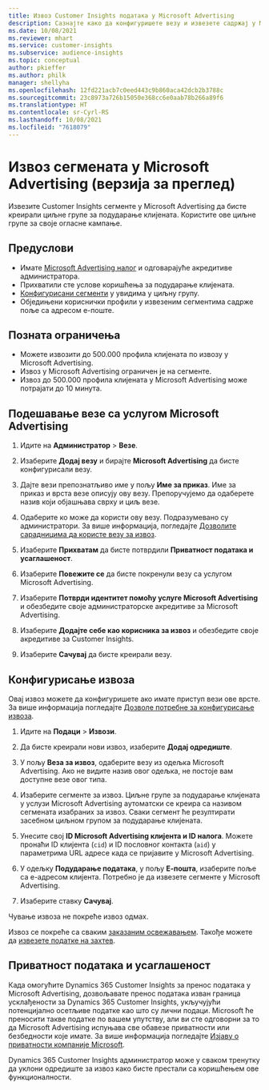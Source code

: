 ```yaml
---
title: Извоз Customer Insights података у Microsoft Advertising
description: Сазнајте како да конфигуришете везу и извезете садржај у Microsoft Advertising.
ms.date: 10/08/2021
ms.reviewer: mhart
ms.service: customer-insights
ms.subservice: audience-insights
ms.topic: conceptual
author: pkieffer
ms.author: philk
manager: shellyha
ms.openlocfilehash: 12fd221acb7c0eed443c9b860aca42dcb2b3788c
ms.sourcegitcommit: 23c8973a726b15050e368cc6e0aab78b266a89f6
ms.translationtype: HT
ms.contentlocale: sr-Cyrl-RS
ms.lasthandoff: 10/08/2021
ms.locfileid: "7618079"
---
```

# <a name="export-segments-to-microsoft-advertising-preview"></a>Извоз сегмената у Microsoft Advertising (верзија за преглед)

Извезите Customer Insights сегменте у Microsoft Advertising да бисте креирали циљне групе за подударање клијената. Користите ове циљне групе за своје огласне кампање.

## <a name="prerequisites"></a>Предуслови

-   Имате [Microsoft Advertising налог](https://ads.microsoft.com/) и одговарајуће акредитиве администратора.
-   Прихватили сте услове коришћења за подударање клијената. 
-   [Конфигурисани сегменти](segments.md) у увидима у циљну групу.
-   Обједињени кориснички профили у извезеним сегментима садрже поље са адресом е-поште.

## <a name="known-limitations"></a>Позната ограничења

- Можете извозити до 500.000 профила клијената по извозу у Microsoft Advertising.
- Извоз у Microsoft Advertising ограничен је на сегменте.
- Извоз до 500.000 профила клијената у Microsoft Advertising може потрајати до 10 минута. 


## <a name="set-up-the-connection-to-microsoft-advertising"></a>Подешавање везе са услугом Microsoft Advertising

1. Идите на **Администратор** > **Везе**.

1. Изаберите **Додај везу** и бирајте **Microsoft Advertising** да бисте конфигурисали везу.

1. Дајте вези препознатљиво име у пољу **Име за приказ**. Име за приказ и врста везе описују ову везу. Препоручујемо да одаберете назив који објашњава сврху и циљ везе.

1. Одаберите ко може да користи ову везу. Подразумевано су администратори. За више информација, погледајте [Дозволите сарадницима да користе везу за извоз](connections.md#allow-contributors-to-use-a-connection-for-exports).

1. Изаберите **Прихватам** да бисте потврдили **Приватност података и усаглашеност**.

1. Изаберите **Повежите се** да бисте покренули везу са услугом Microsoft Advertising.

1. Изаберите **Потврди идентитет помоћу услуге Microsoft Advertising** и обезбедите своје администраторске акредитиве за Microsoft Advertising.

1. Изаберите **Додајте себе као корисника за извоз** и обезбедите своје акредитиве за Customer Insights.

1. Изаберите **Сачувај** да бисте креирали везу.

## <a name="configure-an-export"></a>Конфигурисање извоза

Овај извоз можете да конфигуришете ако имате приступ вези ове врсте. За више информација погледајте [Дозволе потребне за конфигурисање извоза](export-destinations.md#set-up-a-new-export).

1. Идите на **Подаци** > **Извози**.

1. Да бисте креирали нови извоз, изаберите **Додај одредиште**.

1. У пољу **Веза за извоз**, одаберите везу из одељка Microsoft Advertising. Ако не видите назив овог одељка, не постоје вам доступне везе овог типа.

1. Изаберите сегменте за извоз. Циљне групе за подударање клијената у услузи Microsoft Advertising аутоматски се креира са називом сегмената изабраних за извоз. Сваки сегмент ће резултирати засебном циљном групом за подударање клијената. 

1. Унесите свој **ID Microsoft Advertising клијента и ID налога**. Можете пронаћи ID клијента (`cid`) и ID пословног контакта (`aid`) у параметрима URL адресе када се пријавите у Microsoft Advertising.

1. У одељку **Подударање података**, у пољу **Е-пошта**, изаберите поље са е-адресом клијента. Потребно је да извезете сегменте у Microsoft Advertising.

1. Изаберите ставку **Сачувај**.

Чување извоза не покреће извоз одмах.

Извоз се покреће са сваким [заказаним освежавањем](system.md#schedule-tab). Такође можете да [извезете податке на захтев](export-destinations.md#run-exports-on-demand). 


## <a name="data-privacy-and-compliance"></a>Приватност података и усаглашеност

Када омогућите Dynamics 365 Customer Insights за пренос података у Microsoft Advertising, дозвољавате пренос података изван граница усклађености за Dynamics 365 Customer Insights, укључујући потенцијално осетљиве податке као што су лични подаци. Microsoft ће преносити такве податке по вашем упутству, али ви сте одговорни за то да Microsoft Advertising испуњава све обавезе приватности или безбедности које имате. За више информација погледајте [Изјаву о приватности компаније Microsoft](https://go.microsoft.com/fwlink/?linkid=396732).

Dynamics 365 Customer Insights администратор може у сваком тренутку да уклони одредиште за извоз како бисте престали са коришћењем ове функционалности.
